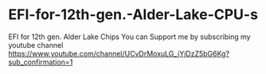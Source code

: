 # EFI-for-12th-gen.-Alder-Lake-CPU-s
EFI for 12th gen. Alder Lake Chips You can Support me by subscribing my youtube channel https://www.youtube.com/channel/UCvDrMoxuLG_jYjDzZ5bG6Kg?sub_confirmation=1
